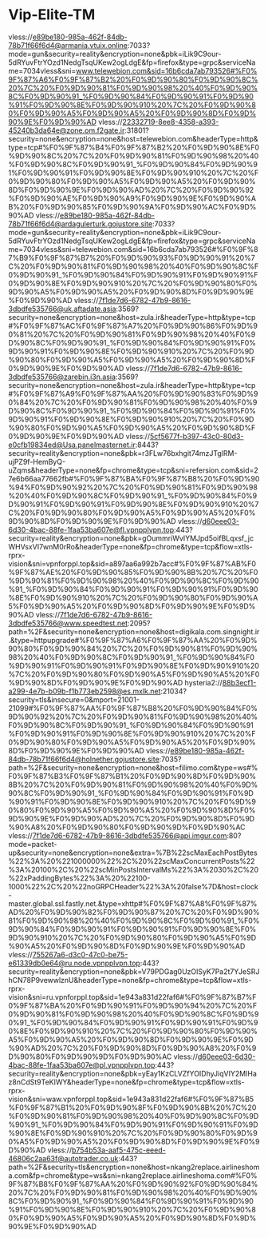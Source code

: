 # Vip-Elite-TM
vless://e89be180-985a-462f-84db-78b71f66f6d4@armania.vtuix.online:7033?mode=gun&security=reality&encryption=none&pbk=iLik9C9our-5dRYuvFtrYOzd1NedgTsqUKew2ogLdgE&fp=firefox&type=grpc&serviceName=7034vless&sni=www.telewebion.com&sid=16b6cda7ab793526#%F0%9F%87%A6%F0%9F%87%B2%20%F0%9D%90%80%F0%9D%90%8C%20%7C%20%F0%9D%90%81%F0%9D%90%98%20%40%F0%9D%90%8C%F0%9D%90%91_%F0%9D%90%84%F0%9D%90%91%F0%9D%90%91%F0%9D%90%8E%F0%9D%90%910%20%7C%20%F0%9D%90%80%F0%9D%90%A5%F0%9D%90%A5%20%F0%9D%90%8D%F0%9D%90%9E%F0%9D%90%AD
vless://22332719-8ee8-4358-a393-45240b3da64e@zone.om.f2gate.ir:31801?security=none&encryption=none&host=telewebion.com&headerType=http&type=tcp#%F0%9F%87%B4%F0%9F%87%B2%20%F0%9D%90%8E%F0%9D%90%8C%20%7C%20%F0%9D%90%81%F0%9D%90%98%20%40%F0%9D%90%8C%F0%9D%90%91_%F0%9D%90%84%F0%9D%90%91%F0%9D%90%91%F0%9D%90%8E%F0%9D%90%910%20%7C%20%F0%9D%90%80%F0%9D%90%A5%F0%9D%90%A5%20%F0%9D%90%8D%F0%9D%90%9E%F0%9D%90%AD%20%7C%20%F0%9D%90%92%F0%9D%90%AE%F0%9D%90%A9%F0%9D%90%9E%F0%9D%90%AB%20%F0%9D%90%85%F0%9D%90%9A%F0%9D%90%AC%F0%9D%90%AD
vless://e89be180-985a-462f-84db-78b71f66f6d4@ardagulerturk.gojustore.site:7033?mode=gun&security=reality&encryption=none&pbk=iLik9C9our-5dRYuvFtrYOzd1NedgTsqUKew2ogLdgE&fp=firefox&type=grpc&serviceName=7034vless&sni=telewebion.com&sid=16b6cda7ab793526#%F0%9F%87%B9%F0%9F%87%B7%20%F0%9D%90%93%F0%9D%90%91%20%7C%20%F0%9D%90%81%F0%9D%90%98%20%40%F0%9D%90%8C%F0%9D%90%91_%F0%9D%90%84%F0%9D%90%91%F0%9D%90%91%F0%9D%90%8E%F0%9D%90%910%20%7C%20%F0%9D%90%80%F0%9D%90%A5%F0%9D%90%A5%20%F0%9D%90%8D%F0%9D%90%9E%F0%9D%90%AD
vless://7f1de7d6-6782-47b9-8616-3dbdfe535766@uk.aftadate.asia:3569?security=none&encryption=none&host=zula.ir&headerType=http&type=tcp#%F0%9F%87%AC%F0%9F%87%A7%20%F0%9D%90%86%F0%9D%90%81%20%7C%20%F0%9D%90%81%F0%9D%90%98%20%40%F0%9D%90%8C%F0%9D%90%91_%F0%9D%90%84%F0%9D%90%91%F0%9D%90%91%F0%9D%90%8E%F0%9D%90%910%20%7C%20%F0%9D%90%80%F0%9D%90%A5%F0%9D%90%A5%20%F0%9D%90%8D%F0%9D%90%9E%F0%9D%90%AD
vless://7f1de7d6-6782-47b9-8616-3dbdfe535766@zarebin.i3n.asia:3569?security=none&encryption=none&host=zula.ir&headerType=http&type=tcp#%F0%9F%87%A9%F0%9F%87%AA%20%F0%9D%90%83%F0%9D%90%84%20%7C%20%F0%9D%90%81%F0%9D%90%98%20%40%F0%9D%90%8C%F0%9D%90%91_%F0%9D%90%84%F0%9D%90%91%F0%9D%90%91%F0%9D%90%8E%F0%9D%90%910%20%7C%20%F0%9D%90%80%F0%9D%90%A5%F0%9D%90%A5%20%F0%9D%90%8D%F0%9D%90%9E%F0%9D%90%AD
vless://5cf5677f-b397-43c0-80d3-e0cfb19834ed@Usa.panelmasternet.ir:8443?security=reality&encryption=none&pbk=r3FLw76bxhgit74mzJTglRM-ujPZ9f-HemByQ-uZqms&headerType=none&fp=chrome&type=tcp&sni=refersion.com&sid=27e6b66aa77662fb#%F0%9F%87%BA%F0%9F%87%B8%20%F0%9D%90%94%F0%9D%90%92%20%7C%20%F0%9D%90%81%F0%9D%90%98%20%40%F0%9D%90%8C%F0%9D%90%91_%F0%9D%90%84%F0%9D%90%91%F0%9D%90%91%F0%9D%90%8E%F0%9D%90%910%20%7C%20%F0%9D%90%80%F0%9D%90%A5%F0%9D%90%A5%20%F0%9D%90%8D%F0%9D%90%9E%F0%9D%90%AD
vless://d60eee03-6d30-4bac-88fe-1faa53ba607e@fl.vpnpplvpn.top:443?security=reality&encryption=none&pbk=gOummriWvIYMJpd5oifBLqxsf_jcWHVsxVI7wnM0rRo&headerType=none&fp=chrome&type=tcp&flow=xtls-rprx-vision&sni=vpnforppl.top&sid=a897aa6a992b7acc#%F0%9F%87%AB%F0%9F%87%AE%20%F0%9D%90%85%F0%9D%90%8B%20%7C%20%F0%9D%90%81%F0%9D%90%98%20%40%F0%9D%90%8C%F0%9D%90%91_%F0%9D%90%84%F0%9D%90%91%F0%9D%90%91%F0%9D%90%8E%F0%9D%90%910%20%7C%20%F0%9D%90%80%F0%9D%90%A5%F0%9D%90%A5%20%F0%9D%90%8D%F0%9D%90%9E%F0%9D%90%AD
vless://7f1de7d6-6782-47b9-8616-3dbdfe535766@www.speedtest.net:2095?path=%2F&security=none&encryption=none&host=digikala.com.singnight.ir.&type=httpupgrade#%F0%9F%87%A6%F0%9F%87%AA%20%F0%9D%90%80%F0%9D%90%84%20%7C%20%F0%9D%90%81%F0%9D%90%98%20%40%F0%9D%90%8C%F0%9D%90%91_%F0%9D%90%84%F0%9D%90%91%F0%9D%90%91%F0%9D%90%8E%F0%9D%90%910%20%7C%20%F0%9D%90%80%F0%9D%90%A5%F0%9D%90%A5%20%F0%9D%90%8D%F0%9D%90%9E%F0%9D%90%AD
hysteria2://88b3ecf1-a299-4e7b-b09b-f1b773eb2598@es.mxlk.net:21034?security=tls&insecure=0&mport=21001-21099#%F0%9F%87%AA%F0%9F%87%B8%20%F0%9D%90%84%F0%9D%90%92%20%7C%20%F0%9D%90%81%F0%9D%90%98%20%40%F0%9D%90%8C%F0%9D%90%91_%F0%9D%90%84%F0%9D%90%91%F0%9D%90%91%F0%9D%90%8E%F0%9D%90%910%20%7C%20%F0%9D%90%80%F0%9D%90%A5%F0%9D%90%A5%20%F0%9D%90%8D%F0%9D%90%9E%F0%9D%90%AD
vless://e89be180-985a-462f-84db-78b71f66f6d4@holnether.gojustore.site:7035?path=%2F&security=none&encryption=none&host=filimo.com&type=ws#%F0%9F%87%B3%F0%9F%87%B1%20%F0%9D%90%8D%F0%9D%90%8B%20%7C%20%F0%9D%90%81%F0%9D%90%98%20%40%F0%9D%90%8C%F0%9D%90%91_%F0%9D%90%84%F0%9D%90%91%F0%9D%90%91%F0%9D%90%8E%F0%9D%90%910%20%7C%20%F0%9D%90%80%F0%9D%90%A5%F0%9D%90%A5%20%F0%9D%90%8D%F0%9D%90%9E%F0%9D%90%AD%20%7C%20%F0%9D%90%8D%F0%9D%90%A8%20%F0%9D%90%80%F0%9D%90%9D%F0%9D%90%AC
vless://7f1de7d6-6782-47b9-8616-3dbdfe535766@api.imgur.com:80?mode=packet-up&security=none&encryption=none&extra=%7B%22scMaxEachPostBytes%22%3A%20%221000000%22%2C%20%22scMaxConcurrentPosts%22%3A%20100%2C%20%22scMinPostsIntervalMs%22%3A%2030%2C%20%22xPaddingBytes%22%3A%20%22100-1000%22%2C%20%22noGRPCHeader%22%3A%20false%7D&host=clock-master.global.ssl.fastly.net.&type=xhttp#%F0%9F%87%A8%F0%9F%87%AD%20%F0%9D%90%82%F0%9D%90%87%20%7C%20%F0%9D%90%81%F0%9D%90%98%20%40%F0%9D%90%8C%F0%9D%90%91_%F0%9D%90%84%F0%9D%90%91%F0%9D%90%91%F0%9D%90%8E%F0%9D%90%910%20%7C%20%F0%9D%90%80%F0%9D%90%A5%F0%9D%90%A5%20%F0%9D%90%8D%F0%9D%90%9E%F0%9D%90%AD
vless://755267a6-d3c0-47c0-be75-e61339db0e64@ru.node.vpnpplvpn.top:443?security=reality&encryption=none&pbk=V79PDGag0UzOlSyK7Pa2t7YJeSRJhCN78P9vewwlznU&headerType=none&fp=chrome&type=tcp&flow=xtls-rprx-vision&sni=ru.vpnforppl.top&sid=1e943a831d22faf6#%F0%9F%87%B7%F0%9F%87%BA%20%F0%9D%90%91%F0%9D%90%94%20%7C%20%F0%9D%90%81%F0%9D%90%98%20%40%F0%9D%90%8C%F0%9D%90%91_%F0%9D%90%84%F0%9D%90%91%F0%9D%90%91%F0%9D%90%8E%F0%9D%90%910%20%7C%20%F0%9D%90%80%F0%9D%90%A5%F0%9D%90%A5%20%F0%9D%90%8D%F0%9D%90%9E%F0%9D%90%AD%20%7C%20%F0%9D%90%8D%F0%9D%90%A8%20%F0%9D%90%80%F0%9D%90%9D%F0%9D%90%AC
vless://d60eee03-6d30-4bac-88fe-1faa53ba607e@pl.vpnpplvpn.top:443?security=reality&encryption=none&pbk=yEay1KzCLVZfYOIDhyJiqVIY2MIHaz8nCdSt9TeKIWY&headerType=none&fp=chrome&type=tcp&flow=xtls-rprx-vision&sni=waw.vpnforppl.top&sid=1e943a831d22faf6#%F0%9F%87%B5%F0%9F%87%B1%20%F0%9D%90%8F%F0%9D%90%8B%20%7C%20%F0%9D%90%81%F0%9D%90%98%20%40%F0%9D%90%8C%F0%9D%90%91_%F0%9D%90%84%F0%9D%90%91%F0%9D%90%91%F0%9D%90%8E%F0%9D%90%910%20%7C%20%F0%9D%90%80%F0%9D%90%A5%F0%9D%90%A5%20%F0%9D%90%8D%F0%9D%90%9E%F0%9D%90%AD
vless://b754b53a-aaf5-475c-eeed-46806c2aa63f@autotrader.co.uk:443?path=%2F&security=tls&encryption=none&host=nkang2replace.airlineshoma.com&fp=chrome&type=ws&sni=nkang2replace.airlineshoma.com#%F0%9F%87%B8%F0%9F%87%AA%20%F0%9D%90%92%F0%9D%90%84%20%7C%20%F0%9D%90%81%F0%9D%90%98%20%40%F0%9D%90%8C%F0%9D%90%91_%F0%9D%90%84%F0%9D%90%91%F0%9D%90%91%F0%9D%90%8E%F0%9D%90%910%20%7C%20%F0%9D%90%80%F0%9D%90%A5%F0%9D%90%A5%20%F0%9D%90%8D%F0%9D%90%9E%F0%9D%90%AD
